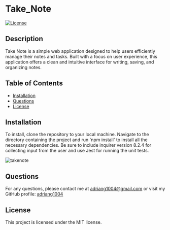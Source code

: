 # Take_Note
[![License](https://img.shields.io/badge/License-MIT-yellow.svg)](https://opensource.org/licenses/MIT)

## Description
Take Note is a simple web application designed to help users efficiently manage their notes and tasks. Built with a focus on user experience, this application offers a clean and intuitive interface for writing, saving, and organizing notes.

## Table of Contents
- [Installation](#installation)
- [Questions](#questions)
- [License](#license)

## Installation
To install, clone the repository to your local machine. Navigate to the directory containing the project and run 'npm install' to install all the necessary dependencies. Be sure to include inquirer version 8.2.4 for collecting input from the user and use Jest for running the unit tests.


![takenote](https://github.com/adriang1004/SVGLogo-Maker/assets/144719329/86a465e6-c1fd-41af-9947-b55fe3928f6a)


## Questions
For any questions, please contact me at [adriang1004@gmail.com](mailto:adriang1004@gmail.com) or visit my GitHub profile: [adriang1004](https://github.com/adriang1004/)

## License
This project is licensed under the MIT license.        